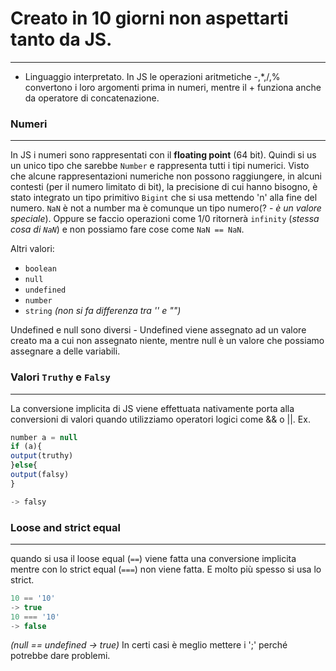 # Creato in 10 giorni non aspettarti tanto da JS.
---
- Linguaggio interpretato.
In JS le operazioni aritmetiche -,\*,/,% convertono i loro argomenti prima in numeri, mentre il + funziona anche da operatore di concatenazione.
### Numeri
---
In JS i numeri sono rappresentati con il **floating point** (64 bit). Quindi si us un unico tipo che sarebbe `Number` e rappresenta tutti i tipi numerici.
Visto che alcune rappresentazioni numeriche non possono raggiungere, in alcuni contesti (per il numero limitato di bit), la precisione di cui hanno bisogno, è stato integrato un tipo primitivo `Bigint` che si usa mettendo 'n' alla fine del numero.
`NaN` è not a number ma è comunque un tipo numero(? - *è un valore speciale*). Oppure se faccio operazioni come 1/0 ritornerà `infinity` (*stessa cosa di `NaN`*) e non possiamo fare cose come `NaN == NaN`. 

Altri valori:
- `boolean`
- `null`
- `undefined`
- `number`
- `string` *(non si fa differenza tra '' e "")* 

Undefined e null sono diversi - Undefined viene assegnato ad un valore creato ma a cui non assegnato niente, mentre null è un valore che possiamo assegnare a delle variabili.
### Valori `Truthy` e `Falsy`
---
La conversione implicita di JS viene effettuata nativamente porta alla conversioni di valori quando utilizziamo operatori logici come && o ||.
Ex.

```javascript
number a = null
if (a){
output(truthy)
}else{
output(falsy)
}

-> falsy
```
### Loose and strict equal
---
quando si usa il loose equal (`==`) viene fatta una conversione implicita mentre con lo strict equal (`===`) non viene fatta. E molto più spesso si usa lo strict.


```javascript
10 == '10'
-> true
10 === '10'
-> false
```
*(null == undefined -> true)*
In certi casi è meglio mettere i ';' perché potrebbe dare problemi.